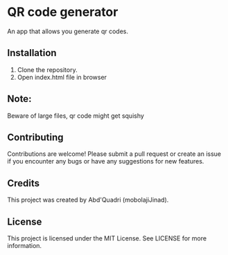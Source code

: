# QR code generator

An app that allows you generate qr codes.

## Installation

1. Clone the repository.
2. Open index.html file in browser

## Note:

Beware of large files, qr code might get squishy

## Contributing

Contributions are welcome! Please submit a pull request or create an issue if you encounter any bugs or have any suggestions for new features.

## Credits

This project was created by Abd'Quadri (mobolajiJinad).

## License

This project is licensed under the MIT License. See LICENSE for more information.
